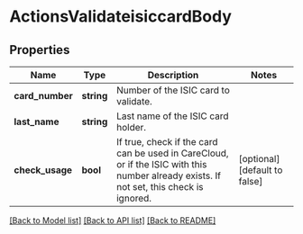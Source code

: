 # ActionsValidateisiccardBody

## Properties
Name | Type | Description | Notes
------------ | ------------- | ------------- | -------------
**card_number** | **string** | Number of the ISIC card to validate. | 
**last_name** | **string** | Last name of the ISIC card holder. | 
**check_usage** | **bool** | If true, check if the card can be used in CareCloud, or if the ISIC  with this number already exists. If not set, this check is ignored. | [optional] [default to false]

[[Back to Model list]](../../README.md#documentation-for-models) [[Back to API list]](../../README.md#documentation-for-api-endpoints) [[Back to README]](../../README.md)

